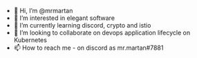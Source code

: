 - 👋 Hi, I’m @mrmartan
- 👀 I’m interested in elegant software
- 🌱 I’m currently learning discord, crypto and istio
- 💞️ I’m looking to collaborate on devops application lifecycle on Kubernetes
- 📫 How to reach me - on discord as mr.martan#7881

<!---
mrmartan/mrmartan is a ✨ special ✨ repository because its `README.md` (this file) appears on your GitHub profile.
You can click the Preview link to take a look at your changes.
--->
